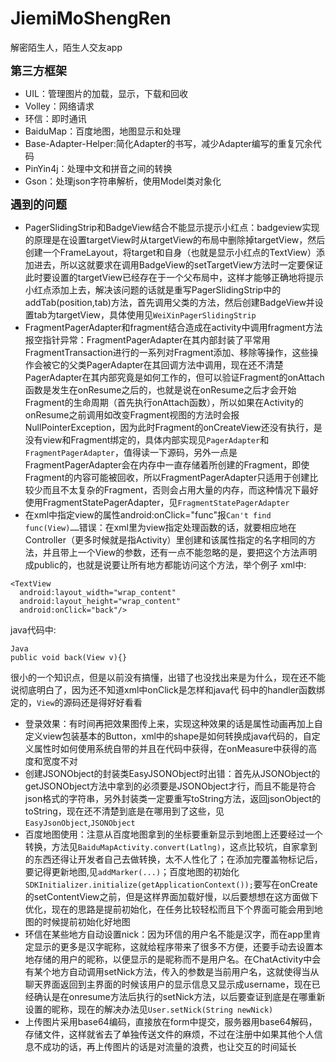 # JiemiMoShengRen
解密陌生人，陌生人交友app

**<font size='+1'>第三方框架</font>**
 - UIL：管理图片的加载，显示，下载和回收
 - Volley：网络请求
 - 环信：即时通讯
 - BaiduMap：百度地图，地图显示和处理
 - Base-Adapter-Helper:简化Adapter的书写，减少Adapter编写的重复冗余代码
 - PinYin4j：处理中文和拼音之间的转换
 - Gson：处理json字符串解析，使用Model类对象化
 

**<font size='+1'>遇到的问题</font>**
 - PagerSlidingStrip和BadgeView结合不能显示提示小红点：badgeview实现的原理是在设置targetView时从targetView的布局中删除掉targetView，然后创建一个FrameLayout，将target和自身（也就是显示小红点的TextView）添加进去，所以这就要求在调用BadgeView的setTargetView方法时一定要保证此时要设置的targetView已经存在于一个父布局中，这样才能够正确地将提示小红点添加上去，解决该问题的话就是重写PagerSlidingStrip中的addTab(position,tab)方法，首先调用父类的方法，然后创建BadgeView并设置tab为targetView，具体使用见`WeiXinPagerSlidingStrip`
 - FragmentPagerAdapter和fragment结合造成在activity中调用fragment方法报空指针异常：FragmentPagerAdapter在其内部封装了平常用FragmentTransaction进行的一系列对Fragment添加、移除等操作，这些操作会被它的父类PagerAdapter在其回调方法中调用，现在还不清楚PagerAdapter在其内部究竟是如何工作的，但可以验证Fragment的onAttach函数是发生在onResume之后的，也就是说在onResume之后才会开始Fragment的生命周期（首先执行onAttach函数），所以如果在Activity的onResume之前调用如改变Fragment视图的方法时会报NullPointerException，因为此时Fragment的onCreateView还没有执行，是没有view和Fragment绑定的，具体内部实现见`PagerAdapter`和`FragmentPagerAdapter`，值得读一下源码，另外一点是FragmentPagerAdapter会在内存中一直存储着所创建的Fragment，即使Fragment的内容可能被回收，所以FragmentPagerAdapter只适用于创建比较少而且不太复杂的Fragment，否则会占用大量的内存，而这种情况下最好使用FragmentStatePagerAdapter，见`FragmentStatePagerAdapter`
 - 在xml中指定view的属性android:onClick="func"报`Can't find func(View)……`错误：在xml里为view指定处理函数的话，就要相应地在Controller（更多时候就是指Activity）里创建和该属性指定的名字相同的方法，并且带上一个View的参数，还有一点不能忽略的是，要把这个方法声明成public的，也就是说要让所有地方都能访问这个方法，举个例子
xml中:
 ```
 <TextView
   android:layout_width="wrap_content"
   android:layout_height="wrap_content"
   android:onClick="back"/>
 ```
java代码中:
 ```
 Java
 public void back(View v){}
 ```
 很小的一个知识点，但是以前没有搞懂，出错了也没找出来是为什么，现在还不能说彻底明白了，因为还不知道xml中onClick是怎样和java代  码中的handler函数绑定的，`View`的源码还是得好好看看
 - 登录效果：有时间再把效果图传上来，实现这种效果的话是属性动画再加上自定义view包装基本的Button，xml中的shape是如何转换成java代码的，自定义属性时如何使用系统自带的并且在代码中获得，在onMeasure中获得的高度和宽度不对
 - 创建JSONObject的封装类EasyJSONObject时出错：首先从JSONObject的getJSONObject方法中拿到的必须要是JSONObject才行，而且不能是符合json格式的字符串，另外封装类一定要重写toString方法，返回jsonObject的toString，现在还不清楚到底是在哪用到了这些，见`EasyJsonObject`,`JSONObject`
 - 百度地图使用：注意从百度地图拿到的坐标要重新显示到地图上还要经过一个转换，方法见`BaiduMapActivity.convert(Latlng)`，这点比较坑，自家拿到的东西还得让开发者自己去做转换，太不人性化了；在添加完覆盖物标记后，要记得更新地图,见`addMarker(...)`；百度地图的初始化`SDKInitializer.initialize(getApplicationContext());`要写在onCreate的setContentView之前，但是这样界面加载好慢，以后要想想在这方面做下优化，现在的思路是提前初始化，在任务比较轻松而且下个界面可能会用到地图的时候提前初始化好地图
 - 环信在某些地方自动设置nick：因为环信的用户名不能是汉字，而在app里肯定显示的更多是汉字昵称，这就给程序带来了很多不方便，还要手动去设置本地存储的用户的昵称，以便显示的是昵称而不是用户名。在ChatActivity中会有某个地方自动调用setNick方法，传入的参数是当前用户名，这就使得当从聊天界面返回到主界面的时候该用户的显示信息又显示成username，现在已经确认是在onresume方法后执行的setNick方法，以后要查证到底是在哪重新设置的昵称，现在的解决办法见`User.setNick(String newNick)`
 - 上传图片采用base64编码，直接放在form中提交，服务器用base64解码，存储文件，这样就省去了单独传送文件的麻烦，不过在注册中如果其他个人信息不成功的话，再上传图片的话是对流量的浪费，也让交互的时间延长
